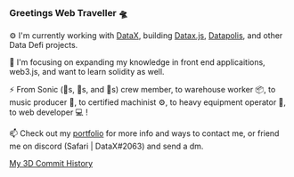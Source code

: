 ### Greetings Web Traveller 🛸

⚙️ I'm currently working with [DataX](https://github.com/dataxfi), building [Datax.js](https://github.com/dataxfi/datax.js), [Datapolis](https://www.datapolis.city/), and other Data Defi projects. 

🌱 I'm focusing on expanding my knowledge in front end applicaitions, web3.js, and want to learn solidity as well. 

⚡ From Sonic (🍔s, 🍟s, and 🥤s) crew member, to warehouse worker 📦, to music producer 🎹, to certified machinist ⚙️, to heavy equipment operator 🚜, to web developer 💻 !

📫 Check out my [portfolio](www.keithfrazier.me) for more info and ways to contact me, or friend me on discord (Safari | DataX#2063) and send a dm.

[My 3D Commit History](https://skyline.github.com/keithfrazier98/2021)


<!--
**keithfrazier98/keithfrazier98** is a ✨ _special_ ✨ repository because its `README.md` (this file) appears on your GitHub profile.

Here are some ideas to get you started:

- 🔭 I’m currently working on ...
- 🌱 I’m currently learning ...
- 👯 I’m looking to collaborate on ...
- 🤔 I’m looking for help with ...
- 💬 Ask me about ...
- 📫 How to reach me: ...
- 😄 Pronouns: ...
- ⚡ Fun fact: ...
-->
